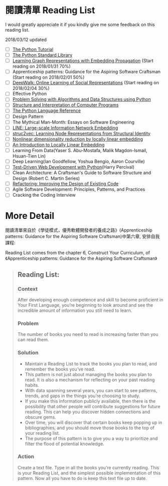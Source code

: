 # 閱讀清單 Reading List
I would greatly appreciate it if you kindly give me some feedback on this reading list.

2018/03/12 updated
- [ ] [The Python Tutorial](https://docs.python.org/3.5/tutorial/index.html)
- [ ] [The Python Standard Library](https://docs.python.org/3.5/library/index.html#library-index)
- [ ] [Learning Graph Representations with Embedding Propagation](https://arxiv.org/abs/1710.03059) (Start reading on 2018/01/31 70%)
- [ ] Apprenticeship patterns: Guidance for the Aspiring Software Craftsman (Start reading on 2018/02/01 50%)
- [ ] [DeepWalk: Online Learning of Social Representations](https://arxiv.org/abs/1403.6652) (Start reading on 2018/02/04 30%)
- [ ] Effective Python
- [ ] [Problem Solving with Algorithms and Data Structures using Python](http://interactivepython.org/runestone/static/pythonds/index.html)
- [ ] [Structure and Interpretation of Computer Programs](http://web.mit.edu/alexmv/6.037/sicp.pdf)
- [ ] [The Python Language Reference](https://docs.python.org/3/reference/index.html)
- [ ] Design Pattern
- [ ] The Mythical Man-Month: Essays on Software Engineering
- [ ] [LINE: Large-scale Information Network Embedding](https://arxiv.org/abs/1503.03578)
- [ ] [struc2vec: Learning Node Representations from Structural Identity](https://arxiv.org/abs/1704.03165)
- [ ] [Nonlinear dimensionality reduction by locally linear embedding](http://www.robots.ox.ac.uk/~az/lectures/ml/lle.pdf)
- [ ] [An Introduction to Locally Linear Embedding](https://cs.nyu.edu/~roweis/lle/papers/lleintro.pdf)
- [ ] Learning From Data(Yaser S. Abu-Mostafa, Malik Magdon-Ismail, Hsuan-Tien Lin)
- [ ] Deep Learning(Ian Goodfellow, Yoshua Bengio, Aaron Courville)
- [ ] [Test-Driven Web Development with Python](http://www.obeythetestinggoat.com/book/praise.harry.html)(Harry Percival)
- [ ] Clean Architecture: A Craftsman's Guide to Software Structure and Design (Robert C. Martin Series)
- [ ] [Refactoring: Improving the Design of Existing Code](https://www.csie.ntu.edu.tw/~r95004/Refactoring_improving_the_design_of_existing_code.pdf)
- [ ] Agile Software Development: Principles, Patterns, and Practices
- [ ] Cracking the Coding Interview

# More Detail
閱讀清單來自於《學徒模式，優秀軟體開發者的養成之路》(Apprenticeship patterns: Guidance for the Aspiring Software Craftsman)中第六章, 安排自我課程:

Reading List comes from the chapter 6, Construct Your Curriculum, of 《Apprenticeship patterns: Guidance for the Aspiring Software Craftsman》

> ## Reading List:
> ### Context
> After developing enough competence and skill to become proficient in Your First Language, you’re beginning to look around and see the incredible amount of information you still need to learn.
> ### Problem
> The number of books you need to read is increasing faster than you can read them.
> ### Solution
> - Maintain a Reading List to track the books you plan to read, and remember the books you’ve read.
> - This pattern is not just about managing the books you plan to read. It is also a mechanism for reflecting on your past reading habits.
> - With data spanning several years, you can start to see patterns, trends, and gaps in the things you’re choosing to study.
> - If you make this information publicly available, then there is the possibility that other people will contribute suggestions for future reading. This can help you discover hidden connections and obscure gems.
> - Over time, you will discover that certain books keep popping up in bibliographies, and you should move those books to the top of your reading list.
> - The purpose of this pattern is to give you a way to prioritize and filter the flood of potential knowledge.
> ### Action
> Create a text file. Type in all the books you’re currently reading. This is your Reading List, and the simplest possible implementation of this pattern. Now all you have to do is keep this text file up to date.
